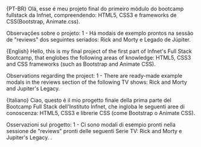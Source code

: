 {PT-BR}
Olá, esse é meu projeto final do primeiro módulo do bootcamp fullstack da Infnet, compreendendo: HTML5, CSS3 e frameworks de CSS(Bootstrap, Animate.css).

Observações sobre o projeto:
1 - Há modais de exemplo prontos na sessão de "reviews" dos seguintes seriados: Rick and Morty e Legado de Júpiter.

{English}
Hello, this is my final project of the first part of Infnet's Full Stack Bootcamp, that englobes the following areas of knowledge: HTML5, CSS3 and CSS frameworks (such as Bootstrap and Animate CSS).

Observations regarding the project:
1 - There are ready-made example modals in the reviews section of the following TV shows: Rick and Morty and Jupiter's Legacy.

{Italiano}
Ciao, questo è il mio progetto finale della prima parte del Bootcamp Full Stack dell'Instituto Infnet, che ingloba le seguenti aree di conoscenza: HTML5, CSS3 e librerie CSS (come Bootstrap o Animate CSS).

Osservazioni sul progetto:
1 - Ci sono modali di esempio pronti nella sessione de "reviews" pronti delle seguenti Serie TV: Rick and Morty e Jupiter's Legacy.
.